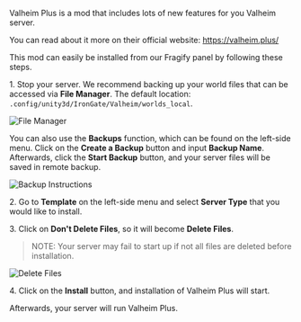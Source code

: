 Valheim Plus is a mod that includes lots of new features for you Valheim server.

You can read about it more on their official website: https://valheim.plus/

This mod can easily be installed from our Fragify panel by following these steps.

1\. Stop your server. We recommend backing up your world files that can be accessed via **File Manager**. The default location: `.config/unity3d/IronGate/Valheim/worlds_local`. 

![File Manager](../images/file-manager.png)

You can also use the **Backups** function, which can be found on the left-side menu. Click on the **Create a Backup** button and input **Backup Name**. Afterwards, click the **Start Backup** button, and your server files will be saved in remote backup.

![Backup Instructions](../images/backup-instructions.png)

2\. Go to **Template** on the left-side menu and select **Server Type** that you would like to install.

3\. Click on **Don't Delete Files**, so it will become **Delete Files**.
> NOTE: Your server may fail to start up if not all files are deleted before installation. 

![Delete Files](../images/switch-template.png)

4\. Click on the **Install** button, and installation of Valheim Plus will start.

Afterwards, your server will run Valheim Plus. 
